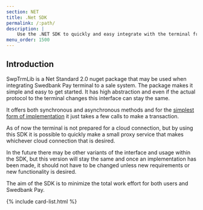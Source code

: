 ```yaml
---
section: NET
title: .Net SDK
permalink: /:path/
description: |
    Use the .NET SDK to quickly and easy integrate with the terminal from your POS solution. The aim of the SDK is to minimize the work effort for both users and Swedbank Pay.
menu_order: 1500
---
```


## Introduction

SwpTrmLib is a Net Standard 2.0 nuget package that may be used when integrating Swedbank Pay terminal to a sale system. The
package makes it simple and easy to get started.
It has high abstraction and even if the actual protocol to the terminal changes this interface can stay the same.

It offers both synchronous and asynchronous methods and for the [simplest form of implementation][client-style] it just takes a few calls to make a transaction.

As of now the terminal is not prepared for a cloud connection, but by using this SDK it is possible to quickly make a small proxy service that makes whichever cloud connection that is desired.

In the future there may be other variants of the interface and usage within the SDK, but this version will stay the same and once an implementation has been made, it should not have to be changed unless new requirements or new functionality is desired.

The aim of the SDK is to minimize the total work effort for both users and Swedbank Pay.

{% include card-list.html %}

[client-style]: /pax-terminal/NET/CodeExamples/#as-client-only

